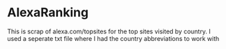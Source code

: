 # AlexaRanking
This is scrap of alexa.com/topsites for the top sites visited by country.
I used a seperate txt file where I had the country abbreviations to work with
